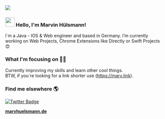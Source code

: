<img src="https://i.imgur.com/5AOopow.png"/>

### <img src="https://media.giphy.com/media/hvRJCLFzcasrR4ia7z/giphy.gif" width="30px"> Hello, I'm <strong>Marvin Hülsmann</strong>!

I´m a Java - IOS & Web engineer and based in Germany. I’m currently working on Web Projects, Chrome Extensions like Directly or Swift Projects 😍

### What I'm focusing on 👨‍💻

Currently improving my skills and learn other cool things.<br />
BTW, if you´re looking for a link shorter use (https://marv.link).

### Find me elsewhere 🌎

[![Twitter Badge](https://img.shields.io/badge/-Twitter-1ca0f1?style=flat-square&labelColor=1ca0f1&logo=twitter&logoColor=white&link=https://twitter.com/_diogorodrigues)](https://twitter.com/marvhuelsmann)


**[marvhuelsmann.de](https://marvhuelsmann.de/)**
